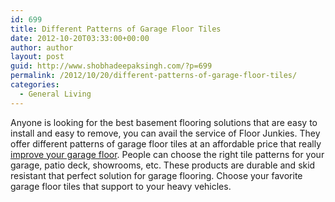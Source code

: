```yaml
---
id: 699
title: Different Patterns of Garage Floor Tiles
date: 2012-10-20T03:33:00+00:00
author: author
layout: post
guid: http://www.shobhadeepaksingh.com/?p=699
permalink: /2012/10/20/different-patterns-of-garage-floor-tiles/
categories:
  - General Living
---
```

Anyone is looking for the best basement flooring solutions that are easy to install and easy to remove, you can avail the service of Floor Junkies. They offer different patterns of garage floor tiles at an affordable price that really [improve your garage floor](http://www.floorjunkies.com/). People can choose the right tile patterns for your garage, patio deck, showrooms, etc. These products are durable and skid resistant that perfect solution for garage flooring. Choose your favorite garage floor tiles that support to your heavy vehicles.